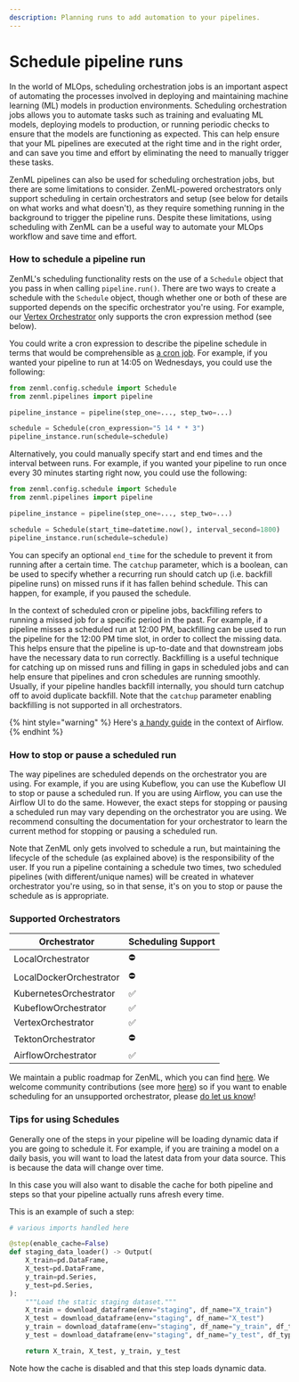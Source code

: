```yaml
---
description: Planning runs to add automation to your pipelines.
---
```


# Schedule pipeline runs

In the world of MLOps, scheduling orchestration jobs is an important aspect of automating the processes involved in deploying and maintaining machine learning (ML) models in production environments. Scheduling orchestration jobs allows you to automate tasks such as training and evaluating ML models, deploying models to production, or running periodic checks to ensure that the models are functioning as expected. This can help ensure that your ML pipelines are executed at the right time and in the right order, and can save you time and effort by eliminating the need to manually trigger these tasks.

ZenML pipelines can also be used for scheduling orchestration jobs, but there are some limitations to consider. ZenML-powered orchestrators only support scheduling in certain orchestrators and setup (see below for details on what works and what doesn't), as they require something running in the background to trigger the pipeline runs. Despite these limitations, using scheduling with ZenML can be a useful way to automate your MLOps workflow and save time and effort.

### How to schedule a pipeline run

ZenML's scheduling functionality rests on the use of a `Schedule` object that you pass in when calling `pipeline.run()`. There are two ways to create a schedule with the `Schedule` object, though whether one or both of these are supported depends on the specific orchestrator you're using. For example, our [Vertex Orchestrator](broken-reference/) only supports the cron expression method (see below).

You could write a cron expression to describe the pipeline schedule in terms that would be comprehensible as [a cron job](https://en.wikipedia.org/wiki/Cron). For example, if you wanted your pipeline to run at 14:05 on Wednesdays, you could use the following:

```python
from zenml.config.schedule import Schedule
from zenml.pipelines import pipeline

pipeline_instance = pipeline(step_one=..., step_two=...)

schedule = Schedule(cron_expression="5 14 * * 3")
pipeline_instance.run(schedule=schedule)
```

Alternatively, you could manually specify start and end times and the interval between runs. For example, if you wanted your pipeline to run once every 30 minutes starting right now, you could use the following:

```python
from zenml.config.schedule import Schedule
from zenml.pipelines import pipeline

pipeline_instance = pipeline(step_one=..., step_two=...)

schedule = Schedule(start_time=datetime.now(), interval_second=1800)
pipeline_instance.run(schedule=schedule)
```

You can specify an optional `end_time` for the schedule to prevent it from running after a certain time. The `catchup` parameter, which is a boolean, can be used to specify whether a recurring run should catch up (i.e. backfill pipeline runs) on missed runs if it has fallen behind schedule. This can happen, for example, if you paused the schedule.

In the context of scheduled cron or pipeline jobs, backfilling refers to running a missed job for a specific period in the past. For example, if a pipeline misses a scheduled run at 12:00 PM, backfilling can be used to run the pipeline for the 12:00 PM time slot, in order to collect the missing data. This helps ensure that the pipeline is up-to-date and that downstream jobs have the necessary data to run correctly. Backfilling is a useful technique for catching up on missed runs and filling in gaps in scheduled jobs and can help ensure that pipelines and cron schedules are running smoothly. Usually, if your pipeline handles backfill internally, you should turn catchup off to avoid duplicate backfill. Note that the `catchup` parameter enabling backfilling is not supported in all orchestrators.

{% hint style="warning" %}
Here's [a handy guide](https://medium.com/nerd-for-tech/airflow-catchup-backfill-demystified-355def1b6f92) in the context of Airflow.
{% endhint %}

### How to stop or pause a scheduled run

The way pipelines are scheduled depends on the orchestrator you are using. For example, if you are using Kubeflow, you can use the Kubeflow UI to stop or pause a scheduled run. If you are using Airflow, you can use the Airflow UI to do the same. However, the exact steps for stopping or pausing a scheduled run may vary depending on the orchestrator you are using. We recommend consulting the documentation for your orchestrator to learn the current method for stopping or pausing a scheduled run.

Note that ZenML only gets involved to schedule a run, but maintaining the lifecycle of the schedule (as explained above) is the responsibility of the user. If you run a pipeline containing a schedule two times, two scheduled pipelines (with different/unique names) will be created in whatever orchestrator you're using, so in that sense, it's on you to stop or pause the schedule as is appropriate.

### Supported Orchestrators

| Orchestrator            | Scheduling Support |
| ----------------------- | ------------------ |
| LocalOrchestrator       | ⛔️                 |
| LocalDockerOrchestrator | ⛔️                 |
| KubernetesOrchestrator  | ✅                  |
| KubeflowOrchestrator    | ✅                  |
| VertexOrchestrator      | ✅                  |
| TektonOrchestrator      | ⛔️                 |
| AirflowOrchestrator     | ✅                  |

We maintain a public roadmap for ZenML, which you can find [here](https://zenml.io/roadmap). We welcome community contributions (see more [here](https://github.com/zenml-io/zenml/blob/main/CONTRIBUTING.md)) so if you want to enable scheduling for an unsupported orchestrator, please [do let us know](https://zenml.io/slack-invite)!

### Tips for using Schedules

Generally one of the steps in your pipeline will be loading dynamic data if you are going to schedule it. For example, if you are training a model on a daily basis, you will want to load the latest data from your data source. This is because the data will change over time.

In this case you will also want to disable the cache for both pipeline and steps so that your pipeline actually runs afresh every time.

This is an example of such a step:

```python
# various imports handled here

@step(enable_cache=False)
def staging_data_loader() -> Output(
    X_train=pd.DataFrame,
    X_test=pd.DataFrame,
    y_train=pd.Series,
    y_test=pd.Series,
):
    """Load the static staging dataset."""
    X_train = download_dataframe(env="staging", df_name="X_train")
    X_test = download_dataframe(env="staging", df_name="X_test")
    y_train = download_dataframe(env="staging", df_name="y_train", df_type="series")
    y_test = download_dataframe(env="staging", df_name="y_test", df_type="series")

    return X_train, X_test, y_train, y_test
```

Note how the cache is disabled and that this step loads dynamic data.
